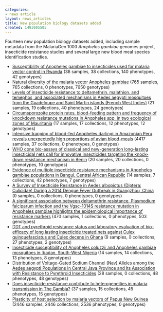 ```yaml
---
categories:
- news article
layout: news_articles
title: New population biology datasets added
created: 1493005505
---
```

Fourteen new population biology datasets added, including sample metadata from the MalariaGen 1000 <i>Anopheles gambiae</i> genomes project, insecticide resistance studies and several large new blood meal species identification studies.

<ul>
<li><a href="/popbio/project?id=VBP0000152">Susceptibility of Anopheles gambiae to insecticides used for malaria vector control in Rwanda</a> (38 samples, 38 collections, 140 phenotypes, 42 genotypes)</li>
<li><a href="/popbio/project?id=VBP0000163">Natural diversity of the malaria vector Anopheles gambiae</a> (765 samples, 765 collections, 0 phenotypes, 7650 genotypes)</li>
<li><a href="/popbio/project?id=VBP0000164">Levels of insecticide resistance to deltamethrin, malathion, and temephos, and associated mechanisms in Aedes aegypti mosquitoes from the Guadeloupe and Saint Martin islands (French West Indies)</a> (21 samples, 19 collections, 40 phenotypes, 24 genotypes)</li>
<li><a href="/popbio/project?id=VBP0000165">Circumsporozoite protein rates, blood-feeding pattern and frequency of knockdown resistance mutations in Anopheles spp. in two ecological zones of Mauritania</a> (17 samples, 17 collections, 12 phenotypes, 12 genotypes)</li>
<li><a href="/popbio/project?id=VBP0000166">Intensive trapping of blood-fed Anopheles darlingi in Amazonian Peru reveals unexpectedly high proportions of avian blood-meals</a> (4417 samples, 37 collections, 0 phenotypes, 0 genotypes)</li>
<li><a href="/popbio/project?id=VBP0000167">WHO cone bio-assays of classical and new-generation long-lasting insecticidal nets call for innovative insecticides targeting the knock-down resistance mechanism in Benin</a> (20 samples, 20 collections, 0 phenotypes, 10 genotypes)</li>
<li><a href="/popbio/project?id=VBP0000168">Evidence of multiple insecticide resistance mechanisms in Anopheles gambiae populations in Bangui, Central African Republic</a> (14 samples, 7 collections, 42 phenotypes, 7 genotypes)</li>
<li><a href="/popbio/project?id=VBP0000169">A Survey of Insecticide Resistance in Aedes albopictus (Diptera: Culicidae) During a 2014 Dengue Fever Outbreak in Guangzhou, China</a> (0 samples, 0 collections, 0 phenotypes, 0 genotypes)</li>
<li><a href="/popbio/project?id=VBP0000170">A significant association between deltamethrin resistance, Plasmodium falciparum infection and the Vgsc-1014S resistance mutation in Anopheles gambiae highlights the epidemiological importance of resistance markers</a> (470 samples, 1 collections, 0 phenotypes, 503 genotypes)</li>
<li><a href="/popbio/project?id=VBP0000171">DDT and pyrethroid resistance status and laboratory evaluation of bio-efficacy of long lasting insecticide treated nets against Culex quinquefasciatus and Culex decens in Ghana</a> (9 samples, 0 collections, 27 phenotypes, 2 genotypes)</li>
<li><a href="/popbio/project?id=VBP0000172">Insecticide susceptibility of Anopheles coluzzii and Anopheles gambiae mosquitoes in Ibadan, South-West Nigeria</a> (14 samples, 14 collections, 13 phenotypes, 8 genotypes)</li>
<li><a href="/popbio/project?id=VBP0000173">Distribution of Voltage-Gated Sodium Channel (Nav) Alleles among the Aedes aegypti Populations In Central Java Province and Its Association with Resistance to Pyrethroid Insecticides</a> (28 samples, 0 collections, 48 phenotypes, 48 genotypes)</li>
<li><a href="/popbio/project?id=VBP0000174">Does insecticide resistance contribute to heterogeneities in malaria transmission in The Gambia?</a> (37 samples, 15 collections, 45 phenotypes, 15 genotypes)</li>
<li><a href="/popbio/project?id=VBP0000175">Plasticity of host selection by malaria vectors of Papua New Guinea</a> (2446 samples, 2446 collections, 2536 phenotypes, 0 genotypes)</li>
</ul>
